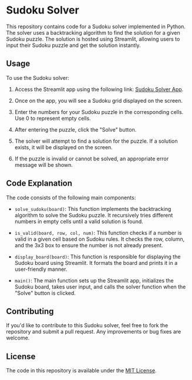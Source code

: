 # Sudoku Solver

This repository contains code for a Sudoku solver implemented in Python. The solver uses a backtracking algorithm to find the solution for a given Sudoku puzzle. The solution is hosted using Streamlit, allowing users to input their Sudoku puzzle and get the solution instantly.

## Usage

To use the Sudoku solver:

1. Access the Streamlit app using the following link: [Sudoku Solver App](https://deepankarvarma-sudoku-solver-using-python-app-z3hyw0.streamlit.app/).

2. Once on the app, you will see a Sudoku grid displayed on the screen.

3. Enter the numbers for your Sudoku puzzle in the corresponding cells. Use 0 to represent empty cells.

4. After entering the puzzle, click the "Solve" button.

5. The solver will attempt to find a solution for the puzzle. If a solution exists, it will be displayed on the screen.

6. If the puzzle is invalid or cannot be solved, an appropriate error message will be shown.

## Code Explanation

The code consists of the following main components:

- `solve_sudoku(board)`: This function implements the backtracking algorithm to solve the Sudoku puzzle. It recursively tries different numbers in empty cells until a valid solution is found.

- `is_valid(board, row, col, num)`: This function checks if a number is valid in a given cell based on Sudoku rules. It checks the row, column, and the 3x3 box to ensure the number is not already present.

- `display_board(board)`: This function is responsible for displaying the Sudoku board using Streamlit. It formats the board and prints it in a user-friendly manner.

- `main()`: The main function sets up the Streamlit app, initializes the Sudoku board, takes user input, and calls the solver function when the "Solve" button is clicked.

## Contributing

If you'd like to contribute to this Sudoku solver, feel free to fork the repository and submit a pull request. Any improvements or bug fixes are welcome.

## License

The code in this repository is available under the [MIT License](LICENSE).
